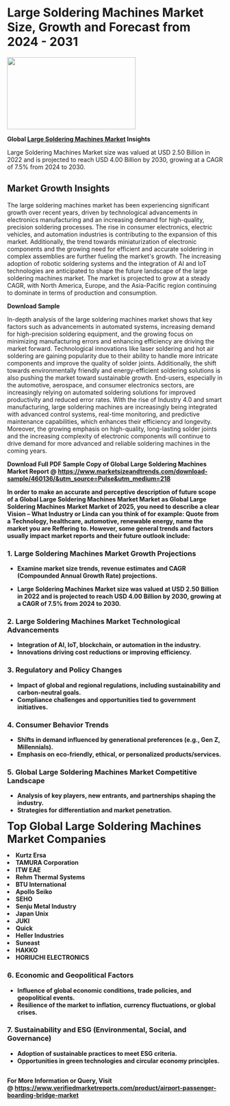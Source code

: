 <H1>Large Soldering Machines Market Size, Growth and Forecast from 2024 - 2031</H1><img class="aligncenter size-medium wp-image-584254" src="https://thirdeyenews.in/wp-content/uploads/2024/09/Global-Market-Research-300x168.jpeg" alt="" width="300" height="168" /><p><strong>Global&nbsp;<a href="https://www.marketsizeandtrends.com/download-sample/460136/&amp;utm_source=Pulse&amp;utm_medium=218">Large Soldering Machines Market</a> Insights</strong></p><p>Large Soldering Machines Market size was valued at USD 2.50 Billion in 2022 and is projected to reach USD 4.00 Billion by 2030, growing at a CAGR of 7.5% from 2024 to 2030.</p><p><h2>Market Growth Insights</h2> <p>The large soldering machines market has been experiencing significant growth over recent years, driven by technological advancements in electronics manufacturing and an increasing demand for high-quality, precision soldering processes. The rise in consumer electronics, electric vehicles, and automation industries is contributing to the expansion of this market. Additionally, the trend towards miniaturization of electronic components and the growing need for efficient and accurate soldering in complex assemblies are further fueling the market's growth. The increasing adoption of robotic soldering systems and the integration of AI and IoT technologies are anticipated to shape the future landscape of the large soldering machines market. The market is projected to grow at a steady CAGR, with North America, Europe, and the Asia-Pacific region continuing to dominate in terms of production and consumption.</p> <p><strong>Download Sample</strong></p> <p>In-depth analysis of the large soldering machines market shows that key factors such as advancements in automated systems, increasing demand for high-precision soldering equipment, and the growing focus on minimizing manufacturing errors and enhancing efficiency are driving the market forward. Technological innovations like laser soldering and hot air soldering are gaining popularity due to their ability to handle more intricate components and improve the quality of solder joints. Additionally, the shift towards environmentally friendly and energy-efficient soldering solutions is also pushing the market toward sustainable growth. End-users, especially in the automotive, aerospace, and consumer electronics sectors, are increasingly relying on automated soldering solutions for improved productivity and reduced error rates. With the rise of Industry 4.0 and smart manufacturing, large soldering machines are increasingly being integrated with advanced control systems, real-time monitoring, and predictive maintenance capabilities, which enhances their efficiency and longevity. Moreover, the growing emphasis on high-quality, long-lasting solder joints and the increasing complexity of electronic components will continue to drive demand for more advanced and reliable soldering machines in the coming years.</p> <p><strong></p><p><span class=""><strong>Download Full PDF Sample Copy of Global Large Soldering Machines Market Report</strong> @ <a href="https://www.marketsizeandtrends.com/download-sample/460136/&amp;utm_source=Pulse&amp;utm_medium=218" target="_blank">https://www.marketsizeandtrends.com/download-sample/460136/&amp;utm_source=Pulse&amp;utm_medium=218</a></span></p><p>In order to make an accurate and perceptive description of future scope of a Global&nbsp;Large Soldering Machines Market Market as Global&nbsp;Large Soldering Machines Market Market of 2025, you need to describe a clear Vision &ndash; What Industry or Linda can you think of for example: Quote from a Technology, healthcare, automotive, renewable energy, name the market you are Reffering to. However, some general trends and factors usually impact market reports and their future outlook include:</p><h3>1.&nbsp;<strong>Large Soldering Machines Market Growth Projections</strong></h3><ul><li>Examine market size trends, revenue estimates and CAGR (Compounded Annual Growth Rate) projections.</li><li><p>Large Soldering Machines Market size was valued at USD 2.50 Billion in 2022 and is projected to reach USD 4.00 Billion by 2030, growing at a CAGR of 7.5% from 2024 to 2030.</p></li></ul><h3>2.&nbsp;<strong>Large Soldering Machines Market Technological Advancements</strong></h3><ul><li>Integration of AI, IoT, blockchain, or automation in the industry.</li><li>Innovations driving cost reductions or improving efficiency.</li></ul><h3>3.&nbsp;<strong>Regulatory and Policy Changes</strong></h3><ul><li>Impact of global and regional regulations, including sustainability and carbon-neutral goals.</li><li>Compliance challenges and opportunities tied to government initiatives.</li></ul><h3>4.&nbsp;<strong>Consumer Behavior Trends</strong></h3><ul><li>Shifts in demand influenced by generational preferences (e.g., Gen Z, Millennials).</li><li>Emphasis on eco-friendly, ethical, or personalized products/services.</li></ul><h3>5.&nbsp;<strong>Global Large Soldering Machines Market Competitive Landscape</strong></h3><ul><li>Analysis of key players, new entrants, and partnerships shaping the industry.</li><li>Strategies for differentiation and market penetration.</li></ul><p data-pm-slice="1 1 []"><span style="color: inherit; font-family: inherit; font-size: 25px;">Top Global Large Soldering Machines Market Companies</span></p><div class="" data-test-id=""><p><li>Kurtz Ersa</li><li> TAMURA Corporation</li><li> ITW EAE</li><li> Rehm Thermal Systems</li><li> BTU International</li><li> Apollo Seiko</li><li> SEHO</li><li> Senju Metal Industry</li><li> Japan Unix</li><li> JUKI</li><li> Quick</li><li> Heller Industries</li><li> Suneast</li><li> HAKKO</li><li> HORIUCHI ELECTRONICS</li></p></div><h3>6.&nbsp;<strong>Economic and Geopolitical Factors</strong></h3><ul><li>Influence of global economic conditions, trade policies, and geopolitical events.</li><li>Resilience of the market to inflation, currency fluctuations, or global crises.</li></ul><h3>7.&nbsp;<strong>Sustainability and ESG (Environmental, Social, and Governance)</strong></h3><ul><li>Adoption of sustainable practices to meet ESG criteria.</li><li>Opportunities in green technologies and circular economy principles.</li></ul><h2><strong style="font-size: 14px;">For More Information or Query, Visit @&nbsp;</strong><a style="background-color: #ffffff; font-size: 14px;" href="https://www.marketsizeandtrends.com/report/large-soldering-machines-market/" target="_blank">https://www.verifiedmarketreports.com/product/airport-passenger-boarding-bridge-market</a></h2>
